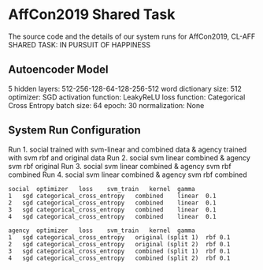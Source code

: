 # AffCon2019 Shared Task
The source code and the details of our system runs for AffCon2019, CL-AFF SHARED TASK: IN PURSUIT OF HAPPINESS

## Autoencoder Model
5 hidden layers: 512-256-128-64-128-256-512 
word dictionary size: 512
optimizer: SGD
activation function: LeakyReLU
loss function: Categorical Cross Entropy
batch size: 64
epoch: 30
normalization: None

## System Run Configuration

  Run 1. social trained with svm-linear and combined data & agency trained with svm rbf and original data
  Run 2. social svm linear combined & agency svm rbf original
  Run 3. social svm linear combined & agency svm rbf combined
  Run 4. social svm linear combined & agency svm rbf combined

	social	optimizer	loss	svm_train	kernel	gamma
	1	sgd	categorical_cross_entropy	combined	linear	0.1
	2	sgd	categorical_cross_entropy	combined	linear	0.1
	3	sgd	categorical_cross_entropy	combined	linear	0.1
	4	sgd	categorical_cross_entropy	combined	linear	0.1
						
	agency	optimizer	loss	svm_train	kernel	gamma
	1	sgd	categorical_cross_entropy	original (split 1)	rbf	0.1
	2	sgd	categorical_cross_entropy	original (split 2)	rbf	0.1
	3	sgd	categorical_cross_entropy	combined (split 1)	rbf	0.1
	4	sgd	categorical_cross_entropy	combined (split 2)	rbf	0.1
